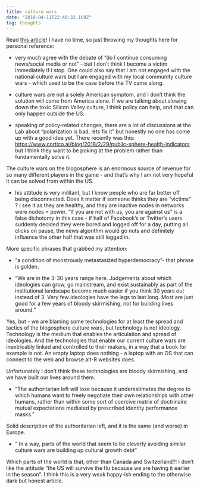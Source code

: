 ```yaml
---
title: culture wars
date: "2018-04-11T22:40:32.169Z"
tag: thoughts
---
```


Read <a href="https://www.ribbonfarm.com/2018/03/06/a-quick-battle-field-guide-to-the-new-culture-wars/" target="_blank">this article</a>! I have no time, so just throwing my thoughts here for personal reference:

- very much agree with the debate of “do I continue consuming news/social media or not” - but I don’t think I become a victim immediately if I stop. One could also say that I am not engaged with the national culture wars but I am engaged with my local community culture wars - which used to be the case before the TV came along.

- culture wars are not a solely American symptom, and I don’t think the solution will come from America alone. If we are talking about slowing down the toxic Silicon Valley culture, I think policy can help, and that can only happen outside the US.

- speaking of policy-related changes, there are a lot of discussions at the Lab about “polarization is bad, lets fix it” but honestly no one has come up with a good idea yet. There recently was this: https://www.cortico.ai/blog/2018/2/29/public-sphere-health-indicators but I think they want to be poking at the problem rather than fundamentally solve it. 

The culture wars on the blogosphere is an enormous source of revenue for so many different players in the game - and that’s why I am not very hopeful it can be solved from within the US. 

- his attitude is very militant, but I know people who are far better off being disconnected. Does it matter if someone thinks they are “victims” ? I see it as they are healthy, and they are inactive nodes in networks were nodes = power. “If you are not with us, you are against us” is a false dichotomy in this case - if half of Facebook’s or Twitter’s users suddenly decided they were bored and logged off for a day, putting all clicks on pause, the news algorithm would go nuts and definitely influence the other half that was still logged in. 

More specific phrases that grabbed my attention:

- “a condition of monstrously metastasized hyperdemocracy”- that phrase is golden. 

- “We are in the 3-30 years range here. Judgements about which ideologies can grow, go mainstream, and exist sustainably as part of the institutional landscape become much easier if you think 30 years out instead of 3. Very few ideologies have the legs to last long. Most are just good for a few years of bloody skirmishing, not for building lives around.”

Yes, but - we are blaming some technologies for at least the spread and tactics of the blogosphere culture wars, but technology is not ideology. Technology is the medium that enables the articulation and spread of ideologies. And the technologies that enable our current culture wars are inextricably linked and controlled to their makers, in a way that a book for example is not. An empty laptop does nothing - a laptop with an OS that can connect to the web and browse alt-R websites does.

Unfortunately I don’t think these technologies are bloody skirmishing, and we have built our lives around them.

- “The authoritarian left will lose because it underestimates the degree to which humans want to freely negotiate their own relationships with other humans, rather than within some sort of coercive matrix of doctrinaire mutual expectations mediated by prescribed identity performance masks.”

Solid description of the authoritarian left, and it is the same (and worse) in Europe.

- ” In a way, parts of the world that seem to be cleverly avoiding similar culture wars are building up cultural growth debt”

Which parts of the world is that, other than Canada and Switzerland?! I don’t like the attitude “the US will survive the flu because we are having it earlier in the season”. I think this is a very weak happy-ish ending to the otherwise dark but honest article.